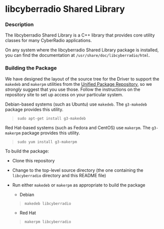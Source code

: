 # libcyberradio Shared Library

### Description

The libcyberradio Shared Library is a C++ library that provides core 
utility classes for many CyberRadio applications. 

On any system where the libcyberradio Shared Library package is 
installed, you can find the documentation at 
`/usr/share/doc/libcyberradio/html`.

### Building the Package

We have designed the layout of the source tree for the Driver to support 
the `makedeb` and `makerpm` utilities from the 
[Unified Package Repository](http://asterix.mamd.g3ti.local:81/repo), 
so we *strongly* suggest that you use those. Follow the instructions on 
the repository site to set up access on your particular system.

Debian-based systems (such as Ubuntu) use `makedeb`. The `g3-makedeb` 
package provides this utility.
> `sudo apt-get install g3-makedeb`

Red Hat-based systems (such as Fedora and CentOS) use `makerpm`. The 
`g3-makerpm` package provides this utility.
> `sudo yum install g3-makerpm`

To build the package:
* Clone this repository
* Change to the top-level source directory (the one containing the 
  `libcyberradio` directory and this README file)
* Run either `makedeb` or `makerpm` as appropriate to build the package
    * Debian

    > `makedeb libcyberradio`

    * Red Hat

    > `makerpm libcyberradio`
